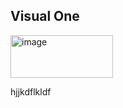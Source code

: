 <h2>Visual One</h2>
<img width="164" height="68" alt="image" src="https://github.com/user-attachments/assets/b29cc79b-4763-4f44-955c-e590e76d65ba" />
<p>hjjkdflkldf </p>
